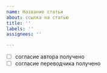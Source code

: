 ```yaml
---
name: Название статьи
about: ссылка на статью
title: ''
labels: ''
assignees: ''

---
```


- [ ] согласие автора получено
- [ ] согласие переводчика получено
